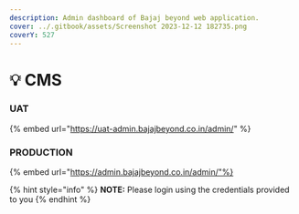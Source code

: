 ```yaml
---
description: Admin dashboard of Bajaj beyond web application.
cover: ../.gitbook/assets/Screenshot 2023-12-12 182735.png
coverY: 527
---
```


# 💡 CMS

### UAT

{% embed url="https://uat-admin.bajajbeyond.co.in/admin/" %}

### PRODUCTION

{% embed url="https://admin.bajajbeyond.co.in/admin/"%}

{% hint style="info" %}
**NOTE:** Please login using the credentials provided to you
{% endhint %}
